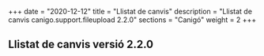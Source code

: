 +++
date        = "2020-12-12"
title       = "Llistat de canvis"
description = "Llistat de canvis canigo.support.fileupload 2.2.0"
sections    = "Canigó"
weight		= 2
+++

## Llistat de canvis versió 2.2.0

